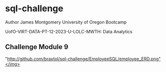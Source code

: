 # sql-challenge
Author James Montgomery University of Oregon Bootcamp

UofO-VIRT-DATA-PT-12-2023-U-LOLC-MWTH: Data Analytics

## Challenge Module 9

<img>"http://github.com/braxtol/sql-challenge/EmployeeSQL/employee_ERD.png"</img>
